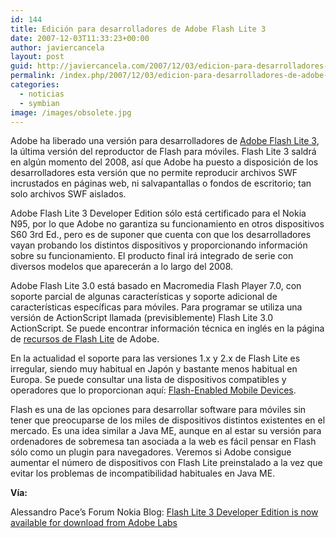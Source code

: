 ```yaml
---
id: 144
title: Edición para desarrolladores de Adobe Flash Lite 3
date: 2007-12-03T11:33:23+00:00
author: javiercancela
layout: post
guid: http://javiercancela.com/2007/12/03/edicion-para-desarrolladores-de-adobe-flash-lite-3/
permalink: /index.php/2007/12/03/edicion-para-desarrolladores-de-adobe-flash-lite-3/
categories:
  - noticias
  - symbian
image: /images/obsolete.jpg
---
```

Adobe ha liberado una versión para desarrolladores de [Adobe Flash Lite 3](http://labs.adobe.com/technologies/flashlite3/ "Adobe Flash Lite 3 Developer Edition"), la última versión del reproductor de Flash para móviles. Flash Lite 3 saldrá en algún momento del 2008, así que Adobe ha puesto a disposición de los desarrolladores esta versión que no permite reproducir archivos SWF incrustados en páginas web, ni salvapantallas o fondos de escritorio; tan solo archivos SWF aislados.

Adobe Flash Lite 3 Developer Edition sólo está certificado para el Nokia N95, por lo que Adobe no garantiza su funcionamiento en otros dispositivos S60 3rd Ed., pero es de suponer que cuenta con que los desarrolladores vayan probando los distintos dispositivos y proporcionando información sobre su funcionamiento. El producto final irá integrado de serie con diversos modelos que aparecerán a lo largo del 2008.

Adobe Flash Lite 3.0 está basado en Macromedia Flash Player 7.0, con soporte parcial de algunas características y soporte adicional de características específicas para móviles. Para programar se utiliza una versión de ActionScript llamada (previsiblemente) Flash Lite 3.0 ActionScript. Se puede encontrar información técnica en inglés en la página de [recursos de Flash Lite](http://www.adobe.com/support/documentation/en/flashlite/#FL2 "Flash Lite resources") de Adobe.

En la actualidad el soporte para las versiones 1.x y 2.x de Flash Lite es irregular, siendo muy habitual en Japón y bastante menos habitual en Europa. Se puede consultar una lista de dispositivos compatibles y operadores que lo proporcionan aquí: [Flash-Enabled Mobile Devices](http://www.adobe.com/mobile/supported_devices/).

Flash es una de las opciones para desarrollar software para móviles sin tener que preocuparse de los miles de dispositivos distintos existentes en el mercado. Es una idea similar a Java ME, aunque en al estar su versión para ordenadores de sobremesa tan asociada a la web es fácil pensar en Flash sólo como un plugin para navegadores. Veremos si Adobe consigue aumentar el número de dispositivos con Flash Lite preinstalado a la vez que evitar los problemas de incompatibilidad habituales en Java ME.

**Vía:**
  
Alessandro Pace&#8217;s Forum Nokia Blog: [Flash Lite 3 Developer Edition is now available for download from Adobe Labs](http://blogs.forum.nokia.com/blog/alessandro-paces-forum-nokia-blog/flash-lite-3/2007/12/01/flash-lite-3-developer-edition)